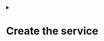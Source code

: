 
<details><summary>

# Create the service
</summary>

In this step, we will deploy an Nginx service that will serve some adorable cat pictures. We'll also expose the service so that you can view the pictures in your browser.

 <details><summary>

 ## Deploy

 </summary>

  <details><summary>

  ### Deploy the Service
  </summary>

  First, let's deploy the service using the YAML file that's already been provided for you:

  ```bash
  kubectl apply -f /root/catpics.yaml
  ```{{exec}}

This will create a PersistentVolumeClaim and a Deployment for our Nginx service.

  <details><summary>

  ### Check that the service is listening
  </summary>

```bash
curl localhost:80
```{{exec}}
  </details>


## Copy Cat Pictures

Next, let's copy some cat pictures into the Nginx container. For the sake of this demo, assume that the cat pictures have already been downloaded to a directory on the host.



```bash
# Find the name of the Nginx pod
POD_NAME=$(kubectl get pods -l app=nginx -o jsonpath="{.items[0].metadata.name}")
```{{exec}}

```bash
# Copy cat pictures into the pod
kubectl cp /root/cats/* $POD_NAME:/usr/share/nginx/html/slideshow
```{{exec}}

## Expose the Service

Now, let's expose the service so that you can access it from your browser:

```bash
kubectl port-forward --address 0.0.0.0 service/nginx-service 80:80 &
```{{exec}}
</details>

<details><summary>3</summary>

Explore the service in your browser:

<details><summary>Check that nginx is running</summary>

[Welcome to NGINX]({{TRAFFIC_HOST1_80}})
</details>

<details><summary>View the "service"</summary>
[Cat Pics]({{TRAFFIC_HOST1_80}}/slideshow)
</details>
</details>

</details>